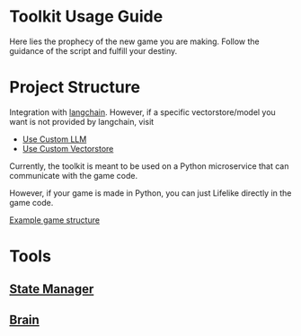 # Toolkit Usage Guide
Here lies the prophecy of the new game you are making. Follow the guidance of the script and fulfill your destiny.

# Project Structure
Integration with [langchain](https://python.langchain.com/en/latest/index.html). However, if a specific vectorstore/model you want is not provided by langchain, visit
- [Use Custom LLM](llm.md)
- [Use Custom Vectorstore](vectorstore.md)

Currently, the toolkit is meant to be used on a Python microservice that can communicate with the game code.

However, if your game is made in Python, you can just Lifelike directly in the game code.

[Example game structure](https://github.com/lifelike-toolkit/interrogation-demo)

# Tools
## [State Manager](State%20Manager)
## [Brain](brain.md)